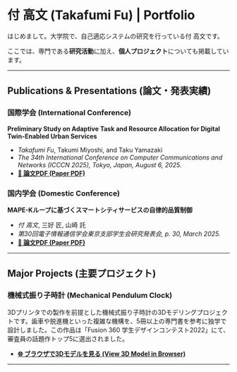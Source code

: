 # 付 高文 (Takafumi Fu) | Portfolio

はじめまして。大学院で、自己適応システムの研究を行っている付 高文です。

ここでは、専門である**研究活動**に加え、**個人プロジェクト**についても掲載しています。

---

## Publications & Presentations (論文・発表実績)

### 国際学会 (International Conference)
**Preliminary Study on Adaptive Task and Resource Allocation for Digital Twin-Enabled Urban Services**
- *Takafumi Fu*, Takumi Miyoshi, and Taku Yamazaki
- *The 34th International Conference on Computer Communications and Networks (ICCCN 2025), Tokyo, Japan, August 6, 2025.*
- **[📄 論文PDF (Paper PDF)](https://www.online-ecp.org/icccn2025/Home/Download?id=PID2025001518.pdf)**

### 国内学会 (Domestic Conference)
**MAPE-Kループに基づくスマートシティサービスの自律的品質制御**
- *付 高文*, 三好 匠, 山崎 託
- *第30回電子情報通信学会東京支部学生会研究発表会, p. 30, March 2025.*
- **[📄 論文PDF (Paper PDF)](https://www.gakkai-web.net/ieice/gakusei/2025webpro/pdf/30.pdf)**

---

## Major Projects (主要プロジェクト)

### 機械式振り子時計 (Mechanical Pendulum Clock)
3Dプリンタでの製作を前提とした機械式振り子時計の3Dモデリングプロジェクトです。歯車や脱進機といった複雑な機構を、5冊以上の専門書を参考に独学で設計しました。この作品は「Fusion 360 学生デザインコンテスト2022」にて、審査員の話題作トップ5に選出されました。

- **[🌐 ブラウザで3Dモデルを見る (View 3D Model in Browser)](https://a360.co/3IoHXTe)**

---
